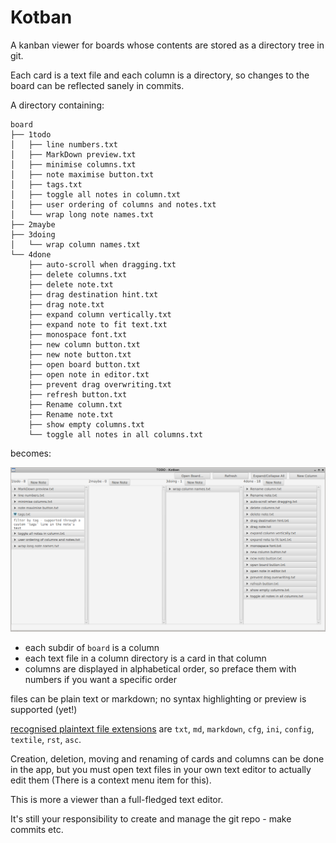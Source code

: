 Kotban
======

A kanban viewer for boards whose contents are stored as a directory tree in git.

Each card is a text file and each column is a directory, 
so changes to the board can be reflected sanely in commits.

A directory containing:

```
board
├── 1todo
│   ├── line numbers.txt
│   ├── MarkDown preview.txt
│   ├── minimise columns.txt
│   ├── note maximise button.txt
│   ├── tags.txt
│   ├── toggle all notes in column.txt
│   ├── user ordering of columns and notes.txt
│   └── wrap long note names.txt
├── 2maybe
├── 3doing
│   └── wrap column names.txt
└── 4done
    ├── auto-scroll when dragging.txt
    ├── delete columns.txt
    ├── delete note.txt
    ├── drag destination hint.txt
    ├── drag note.txt
    ├── expand column vertically.txt
    ├── expand note to fit text.txt
    ├── monospace font.txt
    ├── new column button.txt
    ├── new note button.txt
    ├── open board button.txt
    ├── open note in editor.txt
    ├── prevent drag overwriting.txt
    ├── refresh button.txt
    ├── Rename column.txt
    ├── Rename note.txt
    ├── show empty columns.txt
    └── toggle all notes in all columns.txt

```

becomes:

![application screenshot](screenshot.png)

* each subdir of `board` is a column
* each text file in a column directory is a card in that column 
* columns are displayed in alphabetical order, so preface them with numbers if you want a specific order

files can be plain text or markdown; no syntax highlighting or preview is supported (yet!)

[recognised plaintext file extensions](src/main/kotlin/com/github/medavox/kotban/FileExtensions.kt) are `txt`, `md`, `markdown`, `cfg`, `ini`, `config`, `textile`, `rst`, `asc`.

Creation, deletion, moving and renaming of cards and columns can be done in the app,
but you must open text files in your own text editor to actually edit them (There is a context menu item for this).

This is more a viewer than a full-fledged text editor.

It's still your responsibility to create and manage the git repo - make commits etc.

